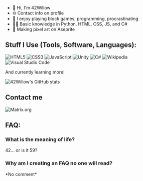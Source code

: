 * :wave: Hi, I'm 42Willow
* :globe_with_meridians: Contact info on profile
* :seedling: I enjoy playing block games, programming, procrastinating
* :technologist: Basic knowledge in Python, HTML, CSS, JS, and C#
* :art: Making pixel art on Aseprite

## Stuff I Use (Tools, Software, Languages):
![HTML5](https://img.shields.io/badge/html5-%23E34F26.svg?style=for-the-badge&logo=html5&logoColor=white)
![CSS3](https://img.shields.io/badge/css3-%231572B6.svg?style=for-the-badge&logo=css3&logoColor=white)
![JavaScript](https://img.shields.io/badge/javascript-%23323330.svg?style=for-the-badge&logo=javascript&logoColor=%23F7DF1E)
![Unity](https://img.shields.io/badge/unity-%23000000.svg?style=for-the-badge&logo=unity&logoColor=white)
![C#](https://img.shields.io/badge/c%23-%23239120.svg?style=for-the-badge&logo=c-sharp&logoColor=white)
![Wikipedia](https://img.shields.io/badge/Wikipedia-%23000000.svg?style=for-the-badge&logo=wikipedia&logoColor=white)
![Visual Studio Code](https://img.shields.io/badge/Visual%20Studio%20Code-0078d7.svg?style=for-the-badge&logo=visual-studio-code&logoColor=white)

And currently learning more!

![42Willow's GitHub stats](https://github-readme-stats.vercel.app/api?username=42Willow&show_icons=true&theme=onedark)

## Contact me
![Matrix.org](https://img.shields.io/badge/matrix-black?style=for-the-badge&logo=matrix&link=https%3A%2F%2Fmatrix.to%2F%23%2F%4042willow%3Amatrix.org)


## FAQ:
### What is the meaning of life?
42... or is it 59?
### Why am I creating an FAQ no one will read?
\*No comment\*
